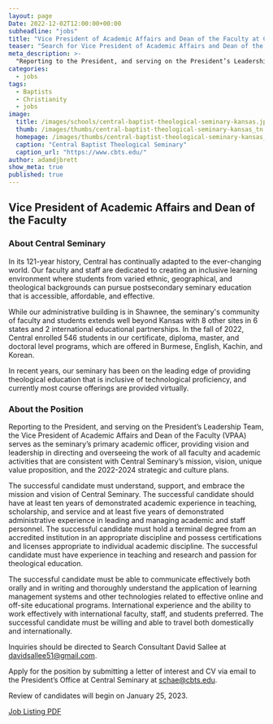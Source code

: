 ```yaml
---
layout: page
Date: 2022-12-02T12:00:00+00:00
subheadline: "jobs"
title: "Vice President of Academic Affairs and Dean of the Faculty at Central Seminary"
teaser: "Search for Vice President of Academic Affairs and Dean of the Faculty"
meta_description: >-
  "Reporting to the President, and serving on the President’s Leadership Team, the Vice President of Academic Affairs and Dean of the Faculty (VPAA) serves as the seminary’s primary academic officer, providing vision and leadership in directing and overseeing the work of all faculty and academic activities that are consistent with Central Seminary’s mission, vision, unique value proposition, and the 2022-2024 strategic and culture plans."
categories:
  - jobs
tags:
  - Baptists
  - Christianity
  - jobs
image:
  title: /images/schools/central-baptist-theological-seminary-kansas.jpg
  thumb: /images/thumbs/central-baptist-theological-seminary-kansas_tn.jpg
  homepage: /images/thumbs/central-baptist-theological-seminary-kansas_tn.jpg
  caption: "Central Baptist Theological Seminary"
  caption_url: "https://www.cbts.edu/"
author: adamdjbrett
show_meta: true
published: true
---
```


## Vice President of Academic Affairs and Dean of the Faculty


### About Central Seminary

In its 121-year history, Central has continually adapted to the ever-changing world. Our faculty and staff are dedicated to creating an inclusive learning environment where students from varied ethnic, geographical, and theological backgrounds can pursue postsecondary seminary education that is accessible, affordable, and effective.

While our administrative building is in Shawnee, the seminary's community of faculty and students extends well beyond Kansas with 8 other sites in 6 states and 2 international educational partnerships. In the fall of 2022, Central enrolled 546 students in our certificate, diploma, master, and doctoral level programs, which are offered in Burmese, English, Kachin, and Korean.

In recent years, our seminary has been on the leading edge of providing theological education that is inclusive of technological proficiency, and currently most course offerings are provided virtually.


### About the Position
Reporting to the President, and serving on the President’s Leadership Team, the Vice President of Academic Affairs and Dean of the Faculty (VPAA) serves as the seminary’s primary academic officer, providing vision and leadership in directing and overseeing the work of all faculty and academic activities that are consistent with Central Seminary’s mission, vision, unique value proposition, and the 2022-2024 strategic and culture plans.

The successful candidate must understand, support, and embrace the mission and vision of Central Seminary. The successful candidate should have at least ten years of demonstrated academic experience in teaching, scholarship, and service and at least five years of demonstrated administrative experience in leading and managing academic and staff personnel. The successful candidate must hold a terminal degree from an accredited institution in an appropriate discipline and possess certifications and licenses appropriate to
individual academic discipline. The successful candidate must have experience in teaching and research and passion for theological education.

The successful candidate must be able to communicate effectively both orally and in writing and thoroughly understand the application of learning management systems and other
technologies related to effective online and off-site educational programs. International experience and the ability to work effectively with international faculty, staff, and students
preferred. The successful candidate must be willing and able to travel both domestically and internationally.

Inquiries should be directed to Search Consultant David Sallee at <davidsallee51@gmail.com>.

Apply for the position by submitting a letter of interest and CV via email to the President’s Office at Central Seminary at schae@cbts.edu.

Review of candidates will begin on January 25, 2023.

[Job Listing PDF](/pdfs/Central-Seminary-VPAA-Position-Announcement.pdf)